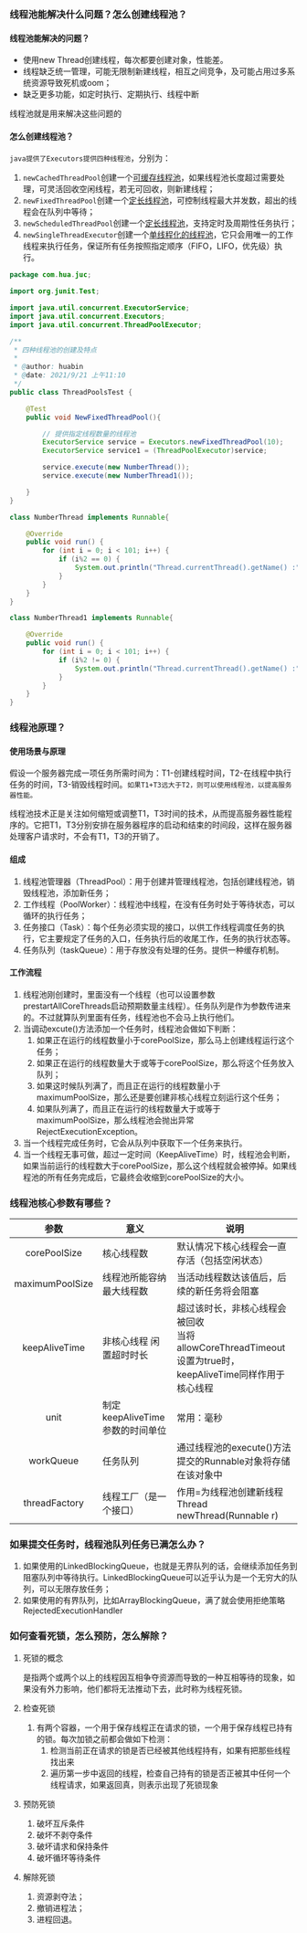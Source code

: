 ### 线程池能解决什么问题？怎么创建线程池？

#### 线程池能解决的问题？

- 使用new Thread创建线程，每次都要创建对象，性能差。
- 线程缺乏统一管理，可能无限制新建线程，相互之间竞争，及可能占用过多系统资源导致死机或oom；
- 缺乏更多功能，如定时执行、定期执行、线程中断

线程池就是用来解决这些问题的

#### 怎么创建线程池？

`java提供了Executors提供四种线程池`，分别为：

1. `newCachedThreadPool`创建一个<u>可缓存线程池</u>，如果线程池长度超过需要处理，可灵活回收空闲线程，若无可回收，则新建线程；
2. `newFixedThreadPool`创建一个<u>定长线程池</u>，可控制线程最大并发数，超出的线程会在队列中等待；
3. `newScheduledThreadPool`创建一个<u>定长线程池</u>，支持定时及周期性任务执行；
4. `newSingleThreadExecutor`创建一个<u>单线程化的线程池</u>，它只会用唯一的工作线程来执行任务，保证所有任务按照指定顺序（FIFO，LIFO，优先级）执行。

```java
package com.hua.juc;

import org.junit.Test;

import java.util.concurrent.ExecutorService;
import java.util.concurrent.Executors;
import java.util.concurrent.ThreadPoolExecutor;

/**
 * 四种线程池的创建及特点
 *
 * @author: huabin
 * @date: 2021/9/21 上午11:10
 */
public class ThreadPoolsTest {

    @Test
    public void NewFixedThreadPool(){

        // 提供指定线程数量的线程池
        ExecutorService service = Executors.newFixedThreadPool(10);
        ExecutorService service1 = (ThreadPoolExecutor)service;

        service.execute(new NumberThread());
        service.execute(new NumberThread1());

    }
}

class NumberThread implements Runnable{

    @Override
    public void run() {
        for (int i = 0; i < 101; i++) {
            if (i%2 == 0) {
                System.out.println("Thread.currentThread().getName() :" + Thread.currentThread().getName()+i);
            }
        }
    }
}

class NumberThread1 implements Runnable{

    @Override
    public void run() {
        for (int i = 0; i < 101; i++) {
            if (i%2 != 0) {
                System.out.println("Thread.currentThread().getName() :" + Thread.currentThread().getName()+i);
            }
        }
    }
}
```



### 线程池原理？

#### 使用场景与原理

假设一个服务器完成一项任务所需时间为：T1-创建线程时间，T2-在线程中执行任务的时间，T3-销毁线程时间。`如果T1+T3远大于T2，则可以使用线程池，以提高服务器性能。`

线程池技术正是关注如何缩短或调整T1，T3时间的技术，从而提高服务器性能程序的。它把T1，T3分别安排在服务器程序的启动和结束的时间段，这样在服务器处理客户请求时，不会有T1，T3的开销了。

#### 组成

1. 线程池管理器（ThreadPool）：用于创建并管理线程池，包括创建线程池，销毁线程池，添加新任务；
2. 工作线程（PoolWorker）：线程池中线程，在没有任务时处于等待状态，可以循环的执行任务；
3. 任务接口（Task）：每个任务必须实现的接口，以供工作线程调度任务的执行，它主要规定了任务的入口，任务执行后的收尾工作，任务的执行状态等。
4. 任务队列（taskQueue）：用于存放没有处理的任务。提供一种缓存机制。

#### 工作流程

1. 线程池刚创建时，里面没有一个线程（也可以设置参数prestartAllCoreThreads启动预期数量主线程）。任务队列是作为参数传进来的。不过就算队列里面有任务，线程池也不会马上执行他们。
2. 当调动excute()方法添加一个任务时，线程池会做如下判断：
   1. 如果正在运行的线程数量小于corePoolSize，那么马上创建线程运行这个任务；
   2. 如果正在运行的线程数量大于或等于corePoolSize，那么将这个任务放入队列；
   3. 如果这时候队列满了，而且正在运行的线程数量小于maximumPoolSize，那么还是要创建非核心线程立刻运行这个任务；
   4. 如果队列满了，而且正在运行的线程数量大于或等于maximumPoolSize，那么线程池会抛出异常RejectExecutionException。
3. 当一个线程完成任务时，它会从队列中获取下一个任务来执行。
4. 当一个线程无事可做，超过一定时间（KeepAliveTime）时，线程池会判断，如果当前运行的线程数大于corePoolSize，那么这个线程就会被停掉。如果线程池的所有任务完成后，它最终会收缩到corePoolSize的大小。



### 线程池核心参数有哪些？

|      参数       | 意义                            | 说明                                                         |
| :-------------: | ------------------------------- | ------------------------------------------------------------ |
|  corePoolSize   | 核心线程数                      | 默认情况下核心线程会一直存活（包括空闲状态）                 |
| maximumPoolSize | 线程池所能容纳最大线程数        | 当活动线程数达该值后，后续的新任务将会阻塞                   |
|  keepAliveTime  | 非核心线程 闲置超时时长         | 超过该时长，非核心线程会被回收<br />当将allowCoreThreadTimeout设置为true时，keepAliveTime同样作用于核心线程 |
|      unit       | 制定keepAliveTime参数的时间单位 | 常用：毫秒                                                   |
|    workQueue    | 任务队列                        | 通过线程池的execute()方法提交的Runnable对象将存储在该对象中  |
|  threadFactory  | 线程工厂（是一个接口）          | 作用=为线程池创建新线程 <br />Thread newThread(Runnable r)   |





### 如果提交任务时，线程池队列任务已满怎么办？

1. 如果使用的LinkedBlockingQueue，也就是无界队列的话，会继续添加任务到阻塞队列中等待执行。LinkedBlockingQueue可以近乎认为是一个无穷大的队列，可以无限存放任务；
2. 如果使用的有界队列，比如ArrayBlockingQueue，满了就会使用拒绝策略RejectedExecutionHandler



### 如何查看死锁，怎么预防，怎么解除？

1. 死锁的概念

   是指两个或两个以上的线程因互相争夺资源而导致的一种互相等待的现象，如果没有外力影响，他们都将无法推动下去，此时称为线程死锁。

2. 检查死锁

   1. 有两个容器，一个用于保存线程正在请求的锁，一个用于保存线程已持有的锁。每次加锁之前都会做如下检测：
      1. 检测当前正在请求的锁是否已经被其他线程持有，如果有把那些线程找出来
      2. 遍历第一步中返回的线程，检查自己持有的锁是否正被其中任何一个线程请求，如果返回真，则表示出现了死锁现象

3. 预防死锁

   1. 破坏互斥条件
   2. 破坏不剥夺条件
   3. 破坏请求和保持条件
   4. 破坏循环等待条件

4. 解除死锁

   1. 资源剥夺法；
   2. 撤销进程法；
   3. 进程回退。